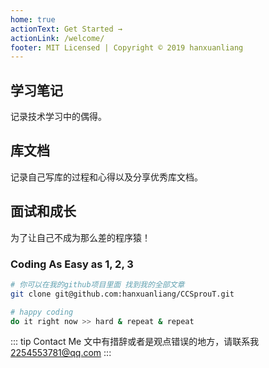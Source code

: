 ```yaml
---
home: true
actionText: Get Started →
actionLink: /welcome/
footer: MIT Licensed | Copyright © 2019 hanxuanliang
---
```

<div style="text-align: center">
  <Bit/>
</div>

<div class="features">
  <div class="feature">
    <h2>学习笔记</h2>
    <p>记录技术学习中的偶得。</p>
  </div>
  <div class="feature">
    <h2>库文档</h2>
    <p>记录自己写库的过程和心得以及分享优秀库文档。</p>
  </div>
  <div class="feature">
    <h2>面试和成长</h2>
    <p>为了让自己不成为那么差的程序猿！</p>
  </div>
</div>

### Coding As Easy as 1, 2, 3

```bash
# 你可以在我的github项目里面 找到我的全部文章
git clone git@github.com:hanxuanliang/CCSprouT.git

# happy coding
do it right now >> hard & repeat & repeat
```

::: tip Contact Me
文中有措辞或者是观点错误的地方，请联系我[2254553781@qq.com](mailto:2254553781@qq.com)
:::

